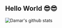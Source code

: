 ## Hello World 😎😎

![Damar's github stats](https://github-readme-stats.vercel.app/api?username=damarkrisnandi&show_icons=true)
